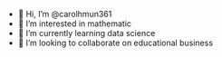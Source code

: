 - 👋 Hi, I’m @carolhmun361
- 👀 I’m interested in mathematic
- 🌱 I’m currently learning data science
- 💞️ I’m looking to collaborate on educational business 


<!---
carolhmun361 is a ✨ special ✨ repository because its `README.md` (this file) appears on your GitHub profile.
You can click the Preview link to take a look at your changes.
--->
